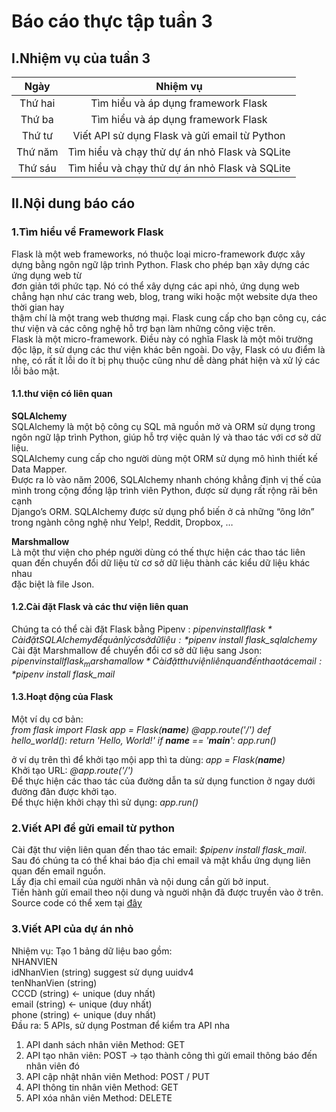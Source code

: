 # **Báo cáo thực tập tuần 3**

## **I.Nhiệm vụ của tuần 3**
|      Ngày     |      Nhiệm vụ                                                     |
| :------------:|:-----------------------------------------------------------------:|
|    Thứ hai    |      Tìm hiểu và áp dụng framework Flask                                  |
|    Thứ ba     |      Tìm hiểu và áp dụng framework Flask                           |
|    Thứ tư     |      Viết API sử dụng Flask và gửi email từ Python |
|    Thứ năm    |      Tìm hiểu và chạy thử dự án nhỏ Flask và SQLite                   |
|    Thứ sáu    |       Tìm hiểu và chạy thử dự án nhỏ Flask và SQLite                |  

## **II.Nội dung báo cáo** ##
### **1.Tìm hiểu về Framework Flask**
  Flask là một web frameworks, nó thuộc loại micro-framework được xây dựng bằng ngôn ngữ lập trình Python. Flask cho phép bạn xây dựng các ứng dụng web từ  
đơn giản tới phức tạp. Nó có thể xây dựng các api nhỏ, ứng dụng web chẳng hạn như các trang web, blog, trang wiki hoặc một website dựa theo thời gian hay  
thậm chí là một trang web thương mại. Flask cung cấp cho bạn công cụ, các thư viện và các công nghệ hỗ trợ bạn làm những công việc trên.  
  Flask là một micro-framework. Điều này có nghĩa Flask là một môi trường độc lập, ít sử dụng các thư viện khác bên ngoài.  Do vậy, Flask có ưu điểm là   
nhẹ, có rất ít lỗi do ít bị phụ thuộc cũng như dễ dàng phát hiện và xử lý các lỗi bảo mật.  
#### **1.1.thư viện có liên quan**  
**SQLAlchemy**  
  SQLAlchemy là một bộ công cụ SQL mã nguồn mở và ORM sử dụng trong ngôn ngữ lập trình Python, giúp hỗ trợ việc quản lý và thao tác với cơ sở dữ liệu.  
SQLAlchemy cung cấp cho người dùng một ORM sử dụng mô hình thiết kế Data Mapper.  
Được ra lò vào năm 2006, SQLAlchemy nhanh chóng khẳng định vị thế của mình trong cộng đồng lập trình viên Python, được sử dụng rất rộng rãi bên cạnh   
Django’s ORM. SQLAlchemy được sử dụng phổ biến ở cả những “ông lớn” trong ngành công nghệ như Yelp!, Reddit, Dropbox, …

**Marshmallow**  
  Là một thư viện cho phép người dùng có thế thực hiện các thao tác liên quan đến chuyển đổi dữ liệu từ cơ sở dữ liệu thành các kiểu dữ liệu khác nhau  
đặc biệt là file Json.
#### **1.2.Cài đặt Flask và các thư viện liên quan**  
Chúng ta có thể cài đặt Flask bằng Pipenv : *$pipenv install flask*  
Cài đặt SQLAlchemy để quản lý cơ sở dữ liệu: *$pipenv install flask_sqlalchemy*  
Cài đặt Marshmallow để chuyển đổi cơ sở dữ liệu sang Json: *$pipenv install flask_marshamallow*  
Cài đặt thư viện liên quan đến thao tác email: *$pipenv install flask_mail*
#### **1.3.Hoạt động của Flask**
Một ví dụ cơ bản:  
*from flask import Flask
app = Flask(__name__)
@app.route('/')
def hello_world():
    return 'Hello, World!'
if __name__ == '__main__':
    app.run()*
 
 ở ví dụ trên thì để khởi tạo mội app thì ta dùng: *app = Flask(__name__)*  
 Khởi tạo URL: *@app.route('/')*  
 Để thực hiện các thao tác của đường dẫn ta sử dụng function ở ngay dưới đường đãn được khởi tạo.  
 Để thực hiện khởi chạy thì sử dụng: *app.run()*  
 
 ### **2.Viết API để gửi email từ python**
Cài đặt thư viện liên quan đến thao tác email: *$pipenv install flask_mail*.  
Sau đó chúng ta có thể khai báo địa chỉ email và mật khẩu ứng dụng liên quan đến email nguồn.  
Lấy địa chỉ email của người nhân và nội dung cần gửi bở input.  
Tiến hành gửi email theo nội dung và nguời nhận đã được truyền vào ở trên.  
Source code có thể xem tại [đây](https://github.com/minhdang2k/thuctaptotnghiep/tree/main/emaill)

 ### **3.Viết API của dự án nhỏ**
Nhiệm vụ: Tạo 1 bảng dữ liệu bao gồm:  
NHANVIEN  
idNhanVien (string) suggest sử dụng uuidv4  
tenNhanVien (string)   
CCCD (string) <- unique (duy nhất)  
email (string) <- unique (duy nhất)  
phone (string) <- unique (duy nhất)  
Đầu ra: 5 APIs, sử dụng Postman để kiểm tra API nha  
1. API danh sách nhân viên Method: GET  
2. API tạo nhân viên: POST -> tạo thành công thì gửi email thông báo đến nhân viên đó  
3. API cập nhật nhân viên Method: POST / PUT  
4. API thông tin nhân viên Method: GET  
5. API xóa nhân viên Method: DELETE  

